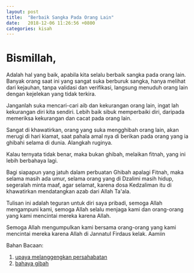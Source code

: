 ```yaml
---
layout: post
title:  "Berbaik Sangka Pada Orang Lain"
date:   2018-12-06 11:26:56 +0800
categories: kisah
---
```


# Bismillah,

Adalah hal yang baik, apabila kita selalu berbaik sangka pada orang lain. Banyak orang saat ini yang sangat suka berburuk sangka, hanya melihat dari kejauhan, tanpa validasi dan verifikasi, langsung menuduh orang lain dengan kejelekan yang tidak terkira.

Janganlah suka mencari-cari aib dan kekurangan orang lain, ingat lah kekurangan diri kita sendiri. Lebih baik sibuk memperbaiki diri, daripada memeriksa kekurangan dan cacat pada orang lain.

Sangat di khawatirkan, orang yang suka mengghibah orang lain, akan merugi di hari kiamat, saat pahala amal nya di berikan pada orang yang ia ghibahi selama di dunia. Alangkah ruginya.

Kalau ternyata tidak benar, maka bukan ghibah, melaikan fitnah, yang ini lebih berbahaya lagi.

Bagi siapapun yang jatuh dalam perbuatan Ghibah apalagi Fitnah, maka selama masih ada umur, selama orang yang di Dzalimi masih hidup, segeralah minta maaf, agar selamat, karena dosa Kedzaliman itu di khawatirkan mendatangkan azab dari Allah Ta'ala.

Tulisan ini adalah teguran untuk diri saya pribadi, semoga Allah mengampuni kami, semoga Allah selalu menjaga kami dan orang-orang yang kami mencintai mereka karena Allah.

Semoga Allah mengumpulkan kami bersama orang-orang yang kami mencintai mereka karena Allah di Jannatul Firdaus kelak. Aamiin

Bahan Bacaan:
1.   [upaya melanggengkan persahabatan](http://asysyariah.com/upaya-melanggengkan-persahabatan/)
2.   [bahaya gibah](http://asysyariah.com/kekejian-berupa-memakan-bangkai-saudara-sendiri/)
